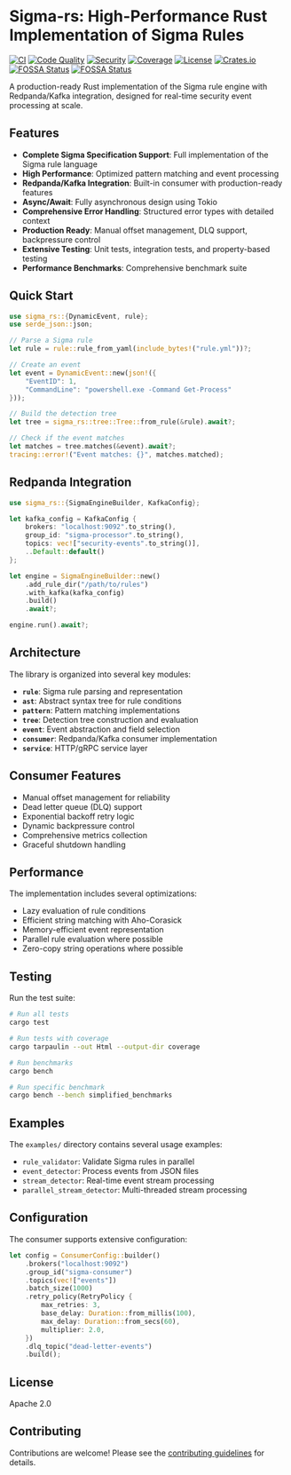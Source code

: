 # Sigma-rs: High-Performance Rust Implementation of Sigma Rules

[![CI](https://github.com/sigma-rs/sigma-rs/actions/workflows/ci.yml/badge.svg)](https://github.com/sigma-rs/sigma-rs/actions/workflows/ci.yml)
[![Code Quality](https://github.com/sigma-rs/sigma-rs/actions/workflows/quality.yml/badge.svg)](https://github.com/sigma-rs/sigma-rs/actions/workflows/quality.yml)
[![Security](https://github.com/sigma-rs/sigma-rs/actions/workflows/security.yml/badge.svg)](https://github.com/sigma-rs/sigma-rs/actions/workflows/security.yml)
[![Coverage](https://codecov.io/gh/sigma-rs/sigma-rs/branch/main/graph/badge.svg)](https://codecov.io/gh/sigma-rs/sigma-rs)
[![License](https://img.shields.io/badge/license-Apache%202.0-blue.svg)](LICENSE)
[![Crates.io](https://img.shields.io/crates/v/sigma-rs.svg)](https://crates.io/crates/sigma-rs)
[![FOSSA Status](https://app.fossa.com/api/projects/custom%2B54172%2Fgithub.com%2Fseacurity%2Fsigma-rs.svg?type=shield&issueType=license)](https://app.fossa.com/projects/custom%2B54172%2Fgithub.com%2Fseacurity%2Fsigma-rs?ref=badge_shield&issueType=license)
[![FOSSA Status](https://app.fossa.com/api/projects/custom%2B54172%2Fgithub.com%2Fseacurity%2Fsigma-rs.svg?type=shield&issueType=security)](https://app.fossa.com/projects/custom%2B54172%2Fgithub.com%2Fseacurity%2Fsigma-rs?ref=badge_shield&issueType=security)

A production-ready Rust implementation of the Sigma rule engine with Redpanda/Kafka integration, designed for real-time security event processing at scale.

## Features

- **Complete Sigma Specification Support**: Full implementation of the Sigma rule language
- **High Performance**: Optimized pattern matching and event processing
- **Redpanda/Kafka Integration**: Built-in consumer with production-ready features
- **Async/Await**: Fully asynchronous design using Tokio
- **Comprehensive Error Handling**: Structured error types with detailed context
- **Production Ready**: Manual offset management, DLQ support, backpressure control
- **Extensive Testing**: Unit tests, integration tests, and property-based testing
- **Performance Benchmarks**: Comprehensive benchmark suite

## Quick Start

```rust
use sigma_rs::{DynamicEvent, rule};
use serde_json::json;

// Parse a Sigma rule
let rule = rule::rule_from_yaml(include_bytes!("rule.yml"))?;

// Create an event
let event = DynamicEvent::new(json!({
    "EventID": 1,
    "CommandLine": "powershell.exe -Command Get-Process"
}));

// Build the detection tree
let tree = sigma_rs::tree::Tree::from_rule(&rule).await?;

// Check if the event matches
let matches = tree.matches(&event).await?;
tracing::error!("Event matches: {}", matches.matched);
```

## Redpanda Integration

```rust
use sigma_rs::{SigmaEngineBuilder, KafkaConfig};

let kafka_config = KafkaConfig {
    brokers: "localhost:9092".to_string(),
    group_id: "sigma-processor".to_string(),
    topics: vec!["security-events".to_string()],
    ..Default::default()
};

let engine = SigmaEngineBuilder::new()
    .add_rule_dir("/path/to/rules")
    .with_kafka(kafka_config)
    .build()
    .await?;

engine.run().await?;
```

## Architecture

The library is organized into several key modules:

- **`rule`**: Sigma rule parsing and representation
- **`ast`**: Abstract syntax tree for rule conditions
- **`pattern`**: Pattern matching implementations
- **`tree`**: Detection tree construction and evaluation
- **`event`**: Event abstraction and field selection
- **`consumer`**: Redpanda/Kafka consumer implementation
- **`service`**: HTTP/gRPC service layer

## Consumer Features

- Manual offset management for reliability
- Dead letter queue (DLQ) support
- Exponential backoff retry logic
- Dynamic backpressure control
- Comprehensive metrics collection
- Graceful shutdown handling

## Performance

The implementation includes several optimizations:

- Lazy evaluation of rule conditions
- Efficient string matching with Aho-Corasick
- Memory-efficient event representation
- Parallel rule evaluation where possible
- Zero-copy string operations where possible

## Testing

Run the test suite:

```bash
# Run all tests
cargo test

# Run tests with coverage
cargo tarpaulin --out Html --output-dir coverage

# Run benchmarks
cargo bench

# Run specific benchmark
cargo bench --bench simplified_benchmarks
```

## Examples

The `examples/` directory contains several usage examples:

- `rule_validator`: Validate Sigma rules in parallel
- `event_detector`: Process events from JSON files
- `stream_detector`: Real-time event stream processing
- `parallel_stream_detector`: Multi-threaded stream processing

## Configuration

The consumer supports extensive configuration:

```rust
let config = ConsumerConfig::builder()
    .brokers("localhost:9092")
    .group_id("sigma-consumer")
    .topics(vec!["events"])
    .batch_size(1000)
    .retry_policy(RetryPolicy {
        max_retries: 3,
        base_delay: Duration::from_millis(100),
        max_delay: Duration::from_secs(60),
        multiplier: 2.0,
    })
    .dlq_topic("dead-letter-events")
    .build();
```

## License

Apache 2.0

## Contributing

Contributions are welcome! Please see the [contributing guidelines](CONTRIBUTING.md) for details.